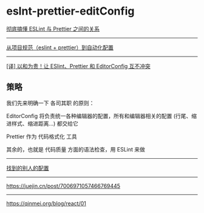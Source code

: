 # eslnt-prettier-editConfig

[彻底搞懂 ESLint 与 Prettier 之间的关系](https://blog.hyyar.com/2021/08/30/eslint&prettier/)

---

[从项目规范（eslint + prettier）到自动化配置](https://segmentfault.com/a/1190000039880312)

---

[[译] 以和为贵！让 ESlint、Prettier 和 EditorConfig 互不冲突](https://cloud.tencent.com/developer/article/1840432)

## 策略

我们先来明确一下 各司其职 的原则：

EditorConfig 将负责统一各种编辑器的配置，所有和编辑器相关的配置 (行尾、缩进样式、缩进距离...) 都交给它

Prettier 作为 代码格式化 工具

其余的，也就是 代码质量 方面的语法检查，用 ESLint 来做

---

[找到的别人的配置](https://github.com/eyesofkids/react-env/blob/master/CRA-typescript-eslint-prettier/README.md)

---

<https://juejin.cn/post/7006971057466769445>

---

<https://qinmei.org/blog/react/01>
